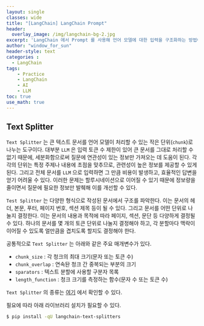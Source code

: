 ```yaml
--- 
layout: single
classes: wide
title: "[LangChain] LangChain Prompt"
header:
  overlay_image: /img/langchain-bg-2.jpg
excerpt: 'LangChain 에서 Prompt 를 사용해 언어 모델에 대한 입력을 구조화하는 방법에 대해 알아보자'
author: "window_for_sun"
header-style: text
categories :
  - LangChain
tags:
    - Practice
    - LangChain
    - AI
    - LLM
toc: true
use_math: true
---  
```



## Text Splitter
`Text Splitter` 는 큰 텍스트 문서를 언어 모델이 처리할 수 있는 작은 단위(`chunk`)로 나누는 도구이다. 
대부분 `LLM` 은 입력 토큰 수 제한이 있어 큰 문서를 그대로 처리할 수 없기 때문에, 
세분화함으로써 질문에 연관성이 있는 정보만 가져오는 데 도움이 된다. 
각각의 단위는 특정 주제나 내용에 초점을 맞추므로, 관련성이 높은 정보를 제공할 수 있게 된다. 
그리고 전체 문서를 `LLM` 으로 입력하면 그 만큼 비용이 발생하고, 효율적인 답변을 얻기 어려울 수 있다. 
이러한 문제는 할루시네이션으로 이어질 수 있기 때문에 정보량을 줄이면서 질문에 필요한 정보만 발췌해 이를 개선할 수 있다.  

`Test Splitter` 는 다양한 형식으로 작성된 문서에서 구조를 파악한다. 
이는 문서의 헤더, 본문, 푸터, 페이지 번호, 섹션 제목 등이 될 수 있다. 
그리고 문서를 어떤 단위로 나눌지 결정한다. 
이는 문서의 내용과 목적에 따라 페이지, 섹션, 문단 등 다양하게 결정될 수 있다. 
하나의 문서를 몇 개의 토큰 단위로 나눌지 결정해야 하고, 
각 분할마다 맥락이 이어질 수 있도록 얼만큼을 겹치도록 할지도 결정해야 한다.  

공통적으로 `Text Splitter` 는 아래와 같은 주요 매개변수가 있다.  

- `chunk_size` : 각 청크의 최대 크기(문자 또는 토큰 수)
- `chunk_overlap` : 연속돤 청크 간 중복되는 부분의 크기
- `sparators` : 텍스트 분할에 사용할 구분자 목록
- `length_function` : 청크 크기를 측정하는 함수(문자 수 또는 토큰 수)

`Text Splitter` 의 종류는 [여기](https://python.langchain.com/api_reference/text_splitters/index.html)
에서 확인할 수 있다. 

필요에 따라 아래 라이브러리 설치가 필요할 수 있다. 

```bash
$ pip install -qU langchain-text-splitters
```

